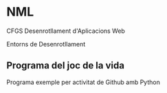 # NML

CFGS Desenrotllament d'Aplicacions Web

Entorns de Desenrotllament

## Programa del joc de la vida

Programa exemple per activitat de Github amb Python


